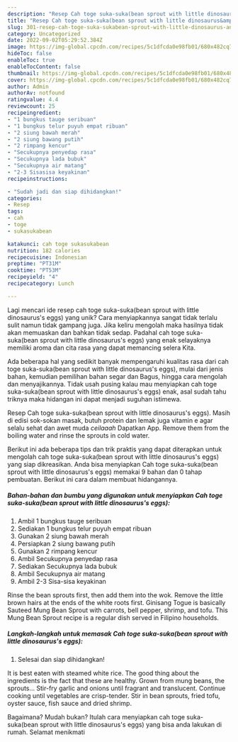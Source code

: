 ```yaml
---
description: "Resep Cah toge suka-suka(bean sprout with little dinosaurus&amp;#39;s eggs) yang Enak"
title: "Resep Cah toge suka-suka(bean sprout with little dinosaurus&amp;#39;s eggs) yang Enak"
slug: 301-resep-cah-toge-suka-sukabean-sprout-with-little-dinosaurus-and-39-s-eggs-yang-enak
category: Uncategorized
date: 2022-09-02T05:29:52.384Z
image: https://img-global.cpcdn.com/recipes/5c1dfcda0e98fb01/680x482cq70/cah-toge-suka-sukabean-sprout-with-little-dinosauruss-eggs-foto-resep-utama.jpg
hideToc: false
enableToc: true
enableTocContent: false
thumbnail: https://img-global.cpcdn.com/recipes/5c1dfcda0e98fb01/680x482cq70/cah-toge-suka-sukabean-sprout-with-little-dinosauruss-eggs-foto-resep-utama.jpg
cover: https://img-global.cpcdn.com/recipes/5c1dfcda0e98fb01/680x482cq70/cah-toge-suka-sukabean-sprout-with-little-dinosauruss-eggs-foto-resep-utama.jpg
author: Admin
authorAv: notfound
ratingvalue: 4.4
reviewcount: 25
recipeingredient:
- "1 bungkus tauge seribuan"
- "1 bungkus telur puyuh empat ribuan"
- "2 siung bawah merah"
- "2 siung bawang putih"
- "2 rimpang kencur"
- "Secukupnya penyedap rasa"
- "Secukupnya lada bubuk"
- "Secukupnya air matang"
- "2-3 Sisasisa keyakinan"
recipeinstructions:

- "Sudah jadi dan siap dihidangkan!"
categories:
- Resep
tags:
- cah
- toge
- sukasukabean

katakunci: cah toge sukasukabean 
nutrition: 182 calories
recipecuisine: Indonesian
preptime: "PT31M"
cooktime: "PT53M"
recipeyield: "4"
recipecategory: Lunch

---
```





Lagi mencari ide resep cah toge suka-suka(bean sprout with little dinosaurus&#39;s eggs) yang unik? Cara menyiapkannya sangat tidak terlalu sulit namun tidak gampang juga. Jika keliru mengolah maka hasilnya tidak akan memuaskan dan bahkan tidak sedap. Padahal cah toge suka-suka(bean sprout with little dinosaurus&#39;s eggs) yang enak selayaknya memiliki aroma dan cita rasa yang dapat memancing selera Kita.





Ada beberapa hal yang sedikit banyak mempengaruhi kualitas rasa dari cah toge suka-suka(bean sprout with little dinosaurus&#39;s eggs), mulai dari jenis bahan, kemudian pemilihan bahan segar dan Bagus, hingga cara mengolah dan menyajikannya. Tidak usah pusing kalau mau menyiapkan cah toge suka-suka(bean sprout with little dinosaurus&#39;s eggs) enak,      asal sudah tahu triknya maka hidangan ini dapat menjadi suguhan istimewa.














Resep Cah toge suka-suka(bean sprout with little dinosaurus&#39;s eggs). Masih di edisi sok-sokan masak, butuh protein dan lemak juga vitamin e agar selalu sehat dan awet muda *ceilaaah* Dapatkan App. Remove them from the boiling water and rinse the sprouts in cold water.






Berikut ini ada beberapa tips dan trik praktis yang dapat diterapkan untuk mengolah cah toge suka-suka(bean sprout with little dinosaurus&#39;s eggs) yang siap dikreasikan. Anda bisa menyiapkan Cah toge suka-suka(bean sprout with little dinosaurus&#39;s eggs) memakai 9 bahan dan 0 tahap pembuatan. Berikut ini cara dalam membuat hidangannya.

<!--inarticleads1-->

##### Bahan-bahan dan bumbu yang digunakan untuk menyiapkan Cah toge suka-suka(bean sprout with little dinosaurus&#39;s eggs):

1. Ambil 1 bungkus tauge seribuan
1. Sediakan 1 bungkus telur puyuh empat ribuan
1. Gunakan 2 siung bawah merah
1. Persiapkan 2 siung bawang putih
1. Gunakan 2 rimpang kencur
1. Ambil Secukupnya penyedap rasa
1. Sediakan Secukupnya lada bubuk
1. Ambil Secukupnya air matang
1. Ambil 2-3 Sisa-sisa keyakinan


Rinse the bean sprouts first, then add them into the wok. Remove the little brown hairs at the ends of the white roots first. Ginisang Togue is basically Sauteed Mung Bean Sprout with carrots, bell pepper, shrimp, and tofu. This Mung Bean Sprout recipe is a regular dish served in Filipino households. 

<!--inarticleads2-->

##### Langkah-langkah untuk memasak Cah toge suka-suka(bean sprout with little dinosaurus&#39;s eggs):


1. Selesai dan siap dihidangkan!

It is best eaten with steamed white rice. The good thing about the ingredients is the fact that these are healthy. Grown from mung beans, the sprouts… Stir-fry garlic and onions until fragrant and translucent. Continue cooking until vegetables are crisp-tender. Stir in bean sprouts, fried tofu, oyster sauce, fish sauce and dried shrimp. 

Bagaimana? Mudah bukan? Itulah cara menyiapkan cah toge suka-suka(bean sprout with little dinosaurus&#39;s eggs) yang bisa anda lakukan di rumah. Selamat menikmati
